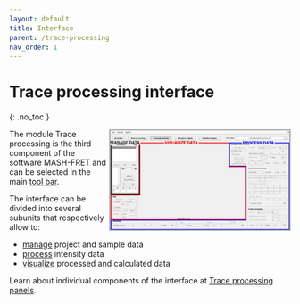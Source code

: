 ```yaml
---
layout: default
title: Interface
parent: /trace-processing
nav_order: 1
---
```


# Trace processing interface
{: .no_toc }

<a href="../assets/images/gui/interface-trace-processing.png"><img src="../assets/images/gui/interface-trace-processing.png" width="325" style="float:right"/></a>

The module Trace processing is the third component of the software MASH-FRET and can be selected in the main 
[tool bar](../../Getting_started.html#interface).

The interface can be divided into several subunits that respectively allow to:
* <u>manage</u> project and sample data
* <u>process</u> intensity data
* <u>visualize</u> processed and calculated data

Learn about individual components of the interface at 
[Trace processing panels](/docs/trace-processing/panels).

